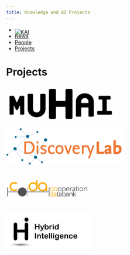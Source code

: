```yaml
---
title: Knowledge and AI Projects
---
```



<nav><ul>
<li class="home"><a href="/"><img src="../../images/logos/KAI_logo_noborder.png" alt="KAI" style="height:50px; position:relative; top:6px;"/></a></li>
<li><a href="/#news">News</a></li>
<li><a href="people">People</a></li>
<li><a href="projects">Projects</a></li>
</ul></nav>


# Projects

<a href="https://muhai.org/"><img src="images/muhai.png" height="100"></a>


<a href="https://discoverylab.ai/"><img src="images/discovery.png" height="100"></a>


<a href="https://cooperationdatabank.org/"><img src="images/coda.png" height="100"></a>


<a href="https://www.hybrid-intelligence-centre.nl/"><img src="images/hybrid.png" height="100"></a>


